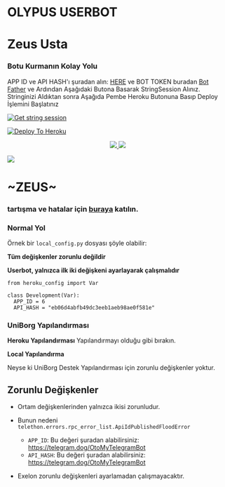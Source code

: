 
# OLYPUS USERBOT

# Zeus Usta

### Botu Kurmanın Kolay Yolu
APP ID ve API HASH'ı şuradan alın: [HERE](https://telegram.dog/OtoMyTelegramBot) ve BOT TOKEN buradan [Bot Father](https://t.me/botfather) ve Ardından Aşağıdaki Butona  Basarak StringSession Alınız. Stringinizi Aldıktan sonra Aşağıda Pembe Heroku Butonuna Basıp Deploy İşlemini Başlatınız

[![Get string session](https://repl.it/badge/github/brsitolmyers/exelonstringalici)](https://exelonstringalici.bristolmyers.repl.run/)

[![Deploy To Heroku](https://www.herokucdn.com/deploy/button.svg)](https://heroku.com/deploy)
<p align="center">
  <a href="https://github.com/BristolMyers/ExelonUserBot/fork">
    <img src="https://img.shields.io/github/forks/BristolMyers/ExelonUserBot?label=Fork&style=social">

  </a>
  <a href="https://github.com/BristolMyers/ExelonUserBot">
    <img src="https://img.shields.io/github/stars/BristolMyers/ExelonUserBot?style=social">
  </a>
</p>


[<a href="https://resimyukle.xyz/i/VR5AKT"><img src="https://i.resimyukle.xyz/VR5AKT.jpg" /></a>](https://heroku.com/deploy)
# ~ZEUS~

### tartışma ve hatalar için [buraya](https://t.me/olympuss10) katılın.

### Normal Yol

Örnek bir `local_config.py` dosyası şöyle olabilir:

**Tüm değişkenler zorunlu değildir**

__Userbot, yalnızca ilk iki değişkeni ayarlayarak çalışmalıdır__

```python3
from heroku_config import Var

class Development(Var):
  APP_ID = 6
  API_HASH = "eb06d4abfb49dc3eeb1aeb98ae0f581e"
```

### UniBorg Yapılandırması



**Heroku Yapılandırması**
Yapılandırmayı olduğu gibi bırakın.

**Local Yapılandırma**

Neyse ki UniBorg Destek Yapılandırması için zorunlu değişkenler yoktur.

## Zorunlu Değişkenler

- Ortam değişkenlerinden yalnızca ikisi zorunludur.
- Bunun nedeni `telethon.errors.rpc_error_list.ApiIdPublishedFloodError`

    - `APP_ID`:   Bu değeri şuradan alabilirsiniz: https://telegram.dog/OtoMyTelegramBot
    - `API_HASH`:   Bu değeri şuradan alabilirsiniz: https://telegram.dog/OtoMyTelegramBot
- Exelon zorunlu değişkenleri ayarlamadan çalışmayacaktır.
